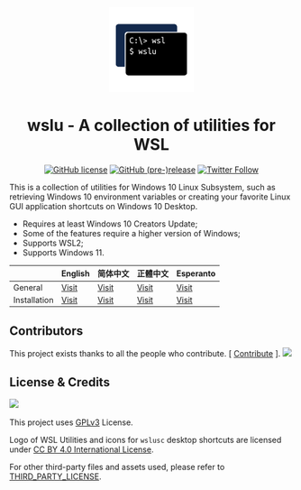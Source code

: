 <div align="center">

<img width="150" height="150" src="extras/icon.png">

# wslu - A collection of utilities for WSL

[![GitHub license](https://img.shields.io/github/license/wslutilities/wslu?style=flat-square&label=license&color=blue&logo=github)](https://github.com/wslutilities/wslu/blob/master/LICENSE)
[![GitHub (pre-)release](https://img.shields.io/github/v/release/wslutilities/wslu?include_prereleases&logo=github&style=flat-square)](https://github.com/wslutilities/wslu)
[![Twitter Follow](https://img.shields.io/twitter/follow/wslutilities?style=flat-square&logo=twitter&color=1DA1F2&label=follow)](https://twitter.com/wslutilities)

</div>

This is a collection of utilities for Windows 10 Linux Subsystem, such as retrieving Windows 10 environment variables or creating your favorite Linux GUI application shortcuts on Windows 10 Desktop.

 - Requires at least Windows 10 Creators Update;
 - Some of the features require a higher version of Windows;
 - Supports WSL2;
 - Supports Windows 11.

|  | English | 简体中文 | 正體中文 | Esperanto |
| - | - | - | - | - |
| General | [Visit](https://wslutiliti.es/wslu/) | [Visit](https://wslutiliti.es/wslu/zh-CN/) | [Visit](https://wslutiliti.es/wslu/zh-TW/) | [Visit](https://wslutiliti.es/wslu/eo/) |
| Installation | [Visit](https://wslutiliti.es/wslu/install.html) | [Visit](https://wslutiliti.es/wslu/zh-CN/install.html) | [Visit](https://wslutiliti.es/wslu/zh-TW/install.html) | [Visit](https://wslutiliti.es/wslu/eo/install.html) |

## Contributors

This project exists thanks to all the people who contribute. [ [Contribute](CONTRIBUTING.md) ].
<img src="https://opencollective.com/wslu/contributors.svg?width=890&button=false" />

## License & Credits

<img width="150" src="https://www.gnu.org/graphics/gplv3-with-text-136x68.png">

This project uses [GPLv3](LICENSE) License.

Logo of WSL Utilities and icons for `wslusc` desktop shortcuts are licensed under [CC BY 4.0 International License](http://creativecommons.org/licenses/by/4.0/).

For other third-party files and assets used, please refer to [THIRD_PARTY_LICENSE](THIRD_PARTY_LICENSE).
